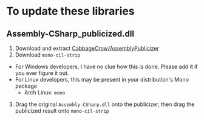 # To update these libraries
## Assembly-CSharp_publicized.dll
1. Download and extract [CabbageCrow/AssemblyPublicizer](https://github.com/CabbageCrow/AssemblyPublicizer)
2. Download `mono-cil-strip`  
  - For Windows developers, I have no clue how this is done. Please add it if you ever figure it out.  
  - For Linux developers, this may be present in your distribution's Mono package  
    - Arch Linux: `mono`
3. Drag the original `Assembly-CSharp.dll` onto the publicizer, then drag the publicized result onto `mono-cil-strip`
